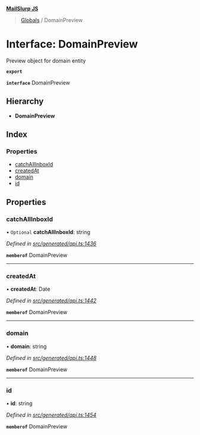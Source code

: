 **[MailSlurp JS](../README.md)**

> [Globals](../README.md) / DomainPreview

# Interface: DomainPreview

Preview object for domain entity

**`export`** 

**`interface`** DomainPreview

## Hierarchy

* **DomainPreview**

## Index

### Properties

* [catchAllInboxId](domainpreview.md#catchallinboxid)
* [createdAt](domainpreview.md#createdat)
* [domain](domainpreview.md#domain)
* [id](domainpreview.md#id)

## Properties

### catchAllInboxId

• `Optional` **catchAllInboxId**: string

*Defined in [src/generated/api.ts:1436](https://github.com/mailslurp/mailslurp-client/blob/8d5c17f/src/generated/api.ts#L1436)*

**`memberof`** DomainPreview

___

### createdAt

•  **createdAt**: Date

*Defined in [src/generated/api.ts:1442](https://github.com/mailslurp/mailslurp-client/blob/8d5c17f/src/generated/api.ts#L1442)*

**`memberof`** DomainPreview

___

### domain

•  **domain**: string

*Defined in [src/generated/api.ts:1448](https://github.com/mailslurp/mailslurp-client/blob/8d5c17f/src/generated/api.ts#L1448)*

**`memberof`** DomainPreview

___

### id

•  **id**: string

*Defined in [src/generated/api.ts:1454](https://github.com/mailslurp/mailslurp-client/blob/8d5c17f/src/generated/api.ts#L1454)*

**`memberof`** DomainPreview
